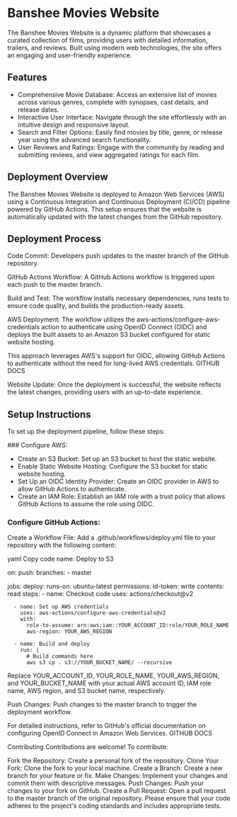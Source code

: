 # Banshee Movies Website
The Banshee Movies Website is a dynamic platform that showcases a curated collection of films, providing users with detailed information, trailers, and reviews. Built using modern web technologies, the site offers an engaging and user-friendly experience.

## Features
- Comprehensive Movie Database: Access an extensive list of movies across various genres, complete with synopses, cast details, and release dates.
- Interactive User Interface: Navigate through the site effortlessly with an intuitive design and responsive layout.
- Search and Filter Options: Easily find movies by title, genre, or release year using the advanced search functionality.
- User Reviews and Ratings: Engage with the community by reading and submitting reviews, and view aggregated ratings for each film.

## Deployment Overview
The Banshee Movies Website is deployed to Amazon Web Services (AWS) using a Continuous Integration and Continuous Deployment (CI/CD) pipeline powered by GitHub Actions. This setup ensures that the website is automatically updated with the latest changes from the GitHub repository.

## Deployment Process
Code Commit: Developers push updates to the master branch of the GitHub repository.

GitHub Actions Workflow: A GitHub Actions workflow is triggered upon each push to the master branch.

Build and Test: The workflow installs necessary dependencies, runs tests to ensure code quality, and builds the production-ready assets.

AWS Deployment: The workflow utilizes the aws-actions/configure-aws-credentials action to authenticate using OpenID Connect (OIDC) and deploys the built assets to an Amazon S3 bucket configured for static website hosting.

This approach leverages AWS's support for OIDC, allowing GitHub Actions to authenticate without the need for long-lived AWS credentials. 
GITHUB DOCS

Website Update: Once the deployment is successful, the website reflects the latest changes, providing users with an up-to-date experience.

## Setup Instructions
To set up the deployment pipeline, follow these steps:

### Configure AWS:

- Create an S3 Bucket: Set up an S3 bucket to host the static website.
- Enable Static Website Hosting: Configure the S3 bucket for static website hosting.
- Set Up an OIDC Identity Provider: Create an OIDC provider in AWS to allow GitHub Actions to authenticate.
- Create an IAM Role: Establish an IAM role with a trust policy that allows GitHub Actions to assume the role using OIDC.

### Configure GitHub Actions:

Create a Workflow File: Add a .github/workflows/deploy.yml file to your repository with the following content:

yaml
Copy code
name: Deploy to S3

on:
  push:
    branches:
      - master

jobs:
  deploy:
    runs-on: ubuntu-latest
    permissions:
      id-token: write
      contents: read
    steps:
      - name: Checkout code
        uses: actions/checkout@v2

      - name: Set up AWS credentials
        uses: aws-actions/configure-aws-credentials@v2
        with:
          role-to-assume: arn:aws:iam::YOUR_ACCOUNT_ID:role/YOUR_ROLE_NAME
          aws-region: YOUR_AWS_REGION

      - name: Build and deploy
        run: |
          # Build commands here
          aws s3 cp . s3://YOUR_BUCKET_NAME/ --recursive
Replace YOUR_ACCOUNT_ID, YOUR_ROLE_NAME, YOUR_AWS_REGION, and YOUR_BUCKET_NAME with your actual AWS account ID, IAM role name, AWS region, and S3 bucket name, respectively.

Push Changes: Push changes to the master branch to trigger the deployment workflow.

For detailed instructions, refer to GitHub's official documentation on configuring OpenID Connect in Amazon Web Services. 
GITHUB DOCS

Contributing
Contributions are welcome! To contribute:

Fork the Repository: Create a personal fork of the repository.
Clone Your Fork: Clone the fork to your local machine.
Create a Branch: Create a new branch for your feature or fix.
Make Changes: Implement your changes and commit them with descriptive messages.
Push Changes: Push your changes to your fork on GitHub.
Create a Pull Request: Open a pull request to the master branch of the original repository.
Please ensure that your code adheres to the project's coding standards and includes appropriate tests.